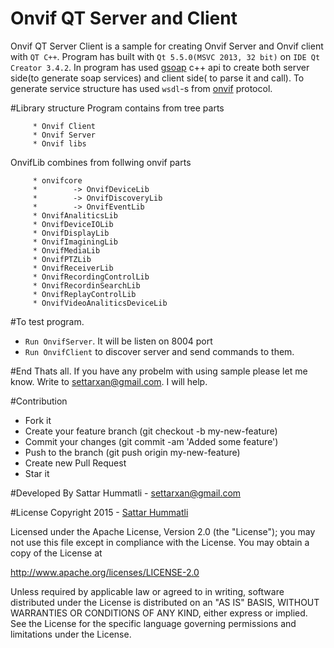 # Onvif QT Server and Client

Onvif QT Server Client is a sample for creating Onvif Server and Onvif client with `QT C++`. Program has built with `Qt 5.5.0(MSVC 2013, 32 bit)` on `IDE Qt Creator 3.4.2`. In program has used <a href="http://www.genivia.com/dev.html">gsoap</a> c++ api to create both server side(to generate soap services) and client side( to parse it and call). To generate service structure has used `wsdl`-s from <a href="http://www.onvif.org/">onvif</a> protocol.


#Library structure
Program contains from tree parts
```
     * Onvif Client
     * Onvif Server
     * Onvif libs
```
OnvifLib combines from follwing onvif parts
```
     * onvifcore
     *        -> OnvifDeviceLib
     *        -> OnvifDiscoveryLib
     *        -> OnvifEventLib
     * OnvifAnaliticsLib
     * OnvifDeviceIOLib
     * OnvifDisplayLib
     * OnvifImaginingLib
     * OnvifMediaLib
     * OnvifPTZLib
     * OnvifReceiverLib
     * OnvifRecordingControlLib
     * OnvifRecordinSearchLib
     * OnvifReplayControlLib
     * OnvifVideoAnaliticsDeviceLib
```

#To test program.
* `Run OnvifServer`. It will be listen on 8004 port
* `Run OnvifClient` to discover server and send commands to them.


#End
Thats all. If you have any probelm with using sample please let me know. Write to settarxan@gmail.com. I will help.


#Contribution
* Fork it
* Create your feature branch (git checkout -b my-new-feature)
* Commit your changes (git commit -am 'Added some feature')
* Push to the branch (git push origin my-new-feature)
* Create new Pull Request
* Star it


#Developed By
Sattar Hummatli - settarxan@gmail.com


#License
Copyright 2015  - <a href="https://www.linkedin.com/in/hummatli">Sattar Hummatli</a>   

Licensed under the Apache License, Version 2.0 (the "License");
you may not use this file except in compliance with the License.
You may obtain a copy of the License at

   http://www.apache.org/licenses/LICENSE-2.0

Unless required by applicable law or agreed to in writing, software
distributed under the License is distributed on an "AS IS" BASIS,
WITHOUT WARRANTIES OR CONDITIONS OF ANY KIND, either express or implied.
See the License for the specific language governing permissions and
limitations under the License.
